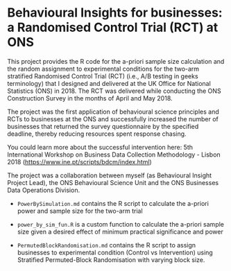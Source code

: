# Behavioural Insights for businesses: a Randomised Control Trial (RCT) at ONS

This project provides the R code for the a-priori sample size calculation and the random assignment to experimental conditions for the two-arm stratified Randomised Control Trial (RCT) (i.e., A/B testing in geeks terminology) that I designed and delivered at the UK Office for National Statistics (ONS) in 2018.
The RCT was delivered while conducting the ONS Construction Survey in the months of April and May 2018.

The project was the first application of behavioural science principles and RCTs to businesses at the ONS and successfully increased the number of businesses that returned the survey questionnaire by the specified deadline, thereby reducing resources spent response chasing.

You could learn more about the successful intervention here: 5th International Workshop on Business Data Collection Methodology - Lisbon 2018 (https://www.ine.pt/scripts/bdcm/index.html) 

The project was a collaboration between myself (as Behavioural Insight Project Lead), the ONS Behavioural Science Unit and the ONS Businesses Data Operations Division. 


- `PowerBySimulation.md` contains the R script to calculate the a-priori power and sample size for the two-arm trial

- `power_by_sim_fun.R` is a custom function to calculate the a-priori sample size given a desired effect of minimum practical significance and power

- `PermutedBlockRandomisation.md` contains the R script to assign businesses to experimental condition (Control vs Intervention) using Stratified Permuted-Block Randomisation with varying block size. 